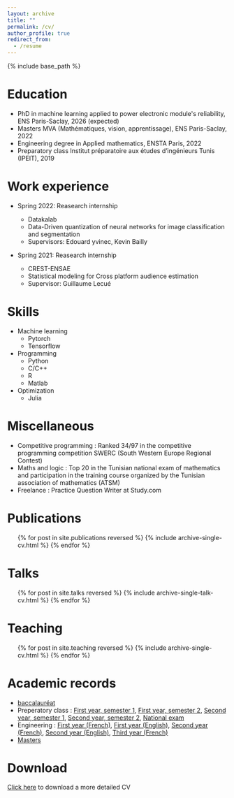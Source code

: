 ```yaml
---
layout: archive
title: ""
permalink: /cv/
author_profile: true
redirect_from:
  - /resume
---
```


{% include base_path %}

Education
======
* PhD in machine learning applied to power electronic module's reliability, ENS Paris-Saclay, 2026 (expected)
* Masters MVA (Mathématiques, vision, apprentissage), ENS Paris-Saclay, 2022
* Engineering degree in Applied mathematics, ENSTA Paris, 2022
* Preparatory class Institut préparatoire aux études d’ingénieurs Tunis (IPEIT), 2019

Work experience
======
* Spring 2022: Reasearch internship
  * Datakalab
  * Data-Driven quantization of neural networks for image classification and segmentation
  * Supervisors: Edouard yvinec, Kevin Bailly

* Spring 2021: Reasearch internship
  * CREST-ENSAE
  * Statistical modeling for Cross platform audience estimation
  * Supervisor: Guillaume Lecué
  
Skills
======
* Machine learning
  * Pytorch
  * Tensorflow
* Programming
  * Python
  * C/C++
  * R
  * Matlab
* Optimization
  * Julia 

Miscellaneous
======
* Competitive programming : Ranked 34/97 in the competitive programming competition SWERC (South Western Europe Regional Contest)
* Maths and logic : Top 20 in the Tunisian national exam of mathematics and participation in the
training course organized by the Tunisian association of mathematics (ATSM)
* Freelance : Practice Question Writer at Study.com

Publications
======
  <ul>{% for post in site.publications reversed %}
    {% include archive-single-cv.html %}
  {% endfor %}</ul>
  
Talks
======
  <ul>{% for post in site.talks reversed %}
    {% include archive-single-talk-cv.html  %}
  {% endfor %}</ul>
  
Teaching
======
  <ul>{% for post in site.teaching reversed %}
    {% include archive-single-cv.html %}
  {% endfor %}</ul>

Academic records
======
* [baccalauréat](github.com/MehdiGhrabli/MehdiGhrabli.github.io/raw/master/files/bac.pdf)
* Preperatory class : [First year, semester 1](github.com/MehdiGhrabli/MehdiGhrabli.github.io/raw/master/files/1718sem1.pdf), [First year, semester 2](github.com/MehdiGhrabli/MehdiGhrabli.github.io/raw/master/files/prep1718.pdf), [Second year, semester 1](github.com/MehdiGhrabli/MehdiGhrabli.github.io/raw/master/files/1819sem1.pdf), [Second year, semester 2](github.com/MehdiGhrabli/MehdiGhrabli.github.io/raw/master/files/prep20182019.pdf), [National exam](github.com/MehdiGhrabli/MehdiGhrabli.github.io/raw/master/files/NotesConcours.pdf)
* Engineering : [First year (French)](https://github.com/MehdiGhrabli/MehdiGhrabli.github.io/raw/master/files/releve-note-ensta1-ghrabli-mehdi-2019-2020-1A-FR_Editionfinale.pdf), [First year (English)](https://github.com/MehdiGhrabli/MehdiGhrabli.github.io/raw/master/files/releve-note-ensta1-ghrabli-mehdi-2019-2020-1A-EN_Editionfinale.pdf), [Second year (French)](github.com/MehdiGhrabli/MehdiGhrabli.github.io/raw/master/files/releve-note-ensta1-ghrabli-mehdi-2020-2021-2A-FR(2).pdf), [Second year (English)](github.com/MehdiGhrabli/MehdiGhrabli.github.io/raw/master/files/releve-note-ensta1-ghrabli-mehdi-2020-2021-2A-EN.pdf), [Third year (French)](github.com/MehdiGhrabli/MehdiGhrabli.github.io/raw/master/files/releve-note-ensta1-ghrabli-mehdi-2021-2022-3A-FR.pdf)
* [Masters](github.com/MehdiGhrabli/MehdiGhrabli.github.io/raw/master/files/notesM2MVAMehdiGhrabli(1).pdf)


Download
======
[Click here](https://github.com/MehdiGhrabli/MehdiGhrabli.github.io/raw/master/files/CV_MEHDI_GHRABLI_Doctorat_ENG.pdf) to download a more detailed CV

